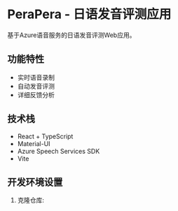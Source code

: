 # PeraPera - 日语发音评测应用

基于Azure语音服务的日语发音评测Web应用。

## 功能特性
- 实时语音录制
- 自动发音评测
- 详细反馈分析

## 技术栈
- React + TypeScript
- Material-UI
- Azure Speech Services SDK
- Vite

## 开发环境设置
1. 克隆仓库:
